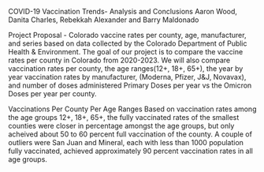 COVID-19 Vaccination Trends- Analysis and Conclusions
Aaron Wood, Danita Charles, Rebekkah Alexander and Barry Maldonado

Project Proposal - Colorado vaccine rates per county, age, manufacturer, and series based on data collected by the Colorado Department of Public Health & Environment.
The goal of our project is to compare the vaccine rates per county in Colorado from 2020-2023. We will also compare vaccination rates per county, the age ranges(12+, 18+, 65+), 
the year by year vaccination rates by manufacturer, (Moderna, Pfizer, J&J, Novavax), and number of doses administered Primary Doses per year vs the Omicron Doses per year per county.


Vaccinations Per County Per Age Ranges
Based on vaccination rates among the age groups 12+, 18+, 65+, the fully vaccinated rates of the smallest counties were closer in percentage amongst the age groups, but only acheived about 
50 to 60 percent full vaccination of the county. A couple of outliers were San Juan and Mineral, each with less than 1000 population fully vaccinated, achieved approximately 90 percent vaccination 
rates in all age groups.
